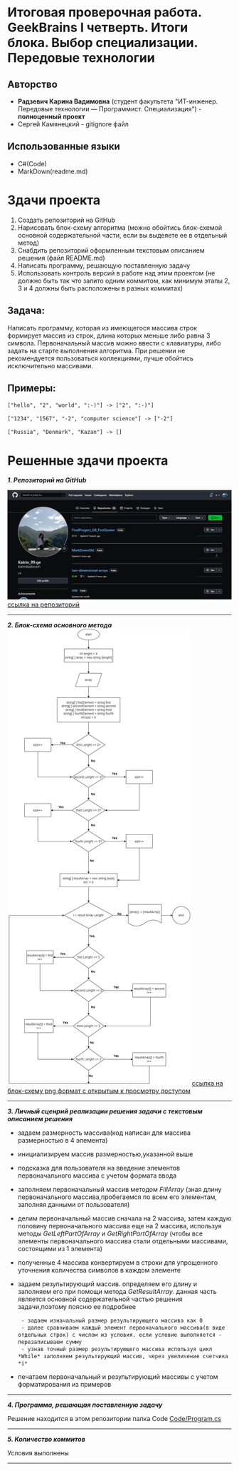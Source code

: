 # Итоговая проверочная работа. GeekBrains I четверть. Итоги блока. Выбор специализации. Передовые технологии
## Авторство
+ **Радзевич Карина Вадимовна** (студент факультета "ИТ-инженер. Передовые технологии — Программист. Специализация") - **полноценный проект**
+ Сергей Камянецкий - gitignore файл
## Использованные языки
+ C#(Code)
+ MarkDown(readme.md)
# Здачи проекта
1. Создать репозиторий на GitHub
2. Нарисовать блок-схему алгоритма (можно обойтись блок-схемой основной содержательной части, если вы выдеяете ее в отдельный метод)
3. Снабдить репозиторий оформленным текстовым описанием решения (файл README.md)
4. Написать программу, решающую поставленную задачу
5. Использовать контроль версий в работе над этим проектом (не должно быть так что залито одним коммитом, как минимум этапы 2, 3 и 4 должны быть расположены в разных коммитах)

## **Задача:**
Написать программу, которая из имеющегося массива строк формирует массив из строк, длина которых меньше либо равна 3 символа. Первоначальный массив можно ввести с клавиатуры, либо задать на старте выполнения алгоритма. При решении не рекомендуется пользоваться коллекциями, лучше обойтись исключительно массивами.
## **Примеры:**
``` 
["hello", "2", "world", ":-)"] -> ["2", ":-)"]
``` 
``` 
["1234", "1567", "-2", "computer science"] -> ["-2"]
``` 
``` 
["Russia", "Denmark", "Kazan"] -> []
``` 
# Решенные здачи проекта
 ***1. Репозиторий на GitHub***

![репозиторий](1.png)
[ссылка на репозиторий](https://github.com/KatrinRadzevich/FinalProgect_GB_FirstQuater)
_____
***2. Блок-схема основного метода***
 ![блок-схема основного метода](ResultProject.drawio.png)
[ссылка на блок-схему png формат с открытым к просмотру доступом](https://app.diagrams.net/#G1v74llBnT_xllbPhtzgxEB963b1b3Khlu)
___________________________
***3. Личный сценрий реализации решения задачи c текстовым описанием решения***

+ задаем размерность массива(код написан для массива размерностью в 4 элемента)

+ инициализируем массив размерностью,указанной выше

+ подсказка для пользователя на введение элементов первоначального массива с учетом формата ввода

+ заполняем первоначальный массив методом *FillArray* (зная длину первоначального массива,пробегаемся по всем его элементам, заполняя данными от пользователя)

+ делим первоначальный массив сначала на 2 массива, затем каждую половину первоначального массива еще на 2 массива, используя методы *GetLeftPartOfArray* и *GetRightPartOfArray* (чтобы все элементы первоначального массива стали отдельными массивами, состоящими из 1 элемента)

+ полученные 4 массива  конвертируем в строки для упрощенного уточнения количества символов в каждом элементе

+ задаем результирующий массив. определяем его длину и заполняем его при помощи метода *GetResultArray*. данная часть является основной содержательной частью решения задачи,поэтому поясню ее подробнее
  
       - задаем изначальный размер результирующего массива как 0
       - далее сравниваем каждый элемент первоначального массива(в виде отдельных строк) с числом из условия. если условие выполняется - перезаписываем сумму
       - узнав точный размер результирующего массива используя цикл *While* заполняем результирующий массив, через увеличение счетчика *i*

+ печатаем первоначальный и результирующий массивы с учетом форматирования из примеров 
________________________________
***4. Программа, решающая поставленную задачу***

Решение находится в этом репозитории папка Code [Code/Program.cs](https://github.com/KatrinRadzevich/FinalProgect_GB_FirstQuater/blob/main/Code/Program.cs)
__________________________________
***5. Количество коммитов***

 Условия выполнены
____________________________